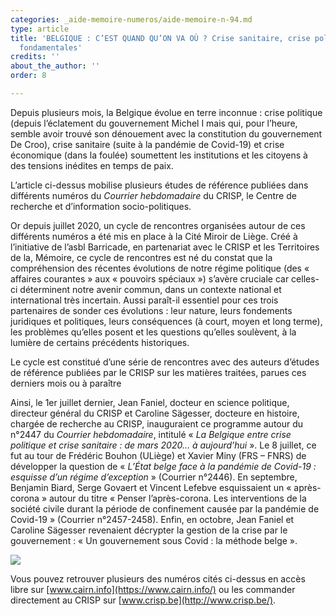 ```yaml
---
categories: _aide-memoire-numeros/aide-memoire-n-94.md
type: article
title: 'BELGIQUE : C’EST QUAND QU’ON VA OÙ ? Crise sanitaire, crise politique et libertés
  fondamentales'
credits: ''
about_the_author: ''
order: 8

---
```

Depuis plusieurs mois, la Belgique évolue en terre inconnue : crise politique (depuis l’éclatement du gouvernement Michel I mais qui, pour l’heure, semble avoir trouvé son dénouement avec la constitution du gouvernement De Croo), crise sanitaire (suite à la pandémie de Covid-19) et crise économique (dans la foulée) soumettent les institutions et les citoyens à des tensions inédites en temps de paix.

L’article ci-dessus mobilise plusieurs études de référence publiées dans différents numéros du _Courrier hebdomadaire_ du CRISP, le Centre de recherche et d’information socio-politiques.

Or depuis juillet 2020, un cycle de rencontres organisées autour de ces différents numéros a été mis en place à la Cité Miroir de Liège. Créé à l’initiative de l’asbl Barricade, en partenariat avec le CRISP et les Territoires de la, Mémoire, ce cycle de rencontres est né du constat que la compréhension des récentes évolutions de notre régime politique (des « affaires courantes » aux « pouvoirs spéciaux ») s’avère cruciale car celles-ci déterminent notre avenir commun, dans un contexte national et international très incertain. Aussi paraît-il essentiel pour ces trois partenaires de sonder ces évolutions : leur nature, leurs fondements juridiques et politiques, leurs conséquences (à court, moyen et long terme), les problèmes qu’elles posent et les questions qu’elles soulèvent, à la lumière de certains précédents historiques.

Le cycle est constitué d’une série de rencontres avec des auteurs d’études de référence publiées par le CRISP sur les matières traitées, parues ces derniers mois ou à paraître

Ainsi, le 1er juillet dernier, Jean Faniel, docteur en science politique, directeur général du CRISP et Caroline Sägesser, docteure en histoire, chargée de recherche au CRISP, inauguraient ce programme autour du n°2447 du _Courrier hebdomadaire_, intitulé « _La Belgique entre crise politique et crise sanitaire : de mars 2020… à aujourd’hui_ ». Le 8 juillet, ce fut au tour de Frédéric Bouhon (ULiège) et Xavier Miny (FRS – FNRS) de développer la question de « _L’État belge face à la pandémie de Covid-19 : esquisse d’un régime d’exception_ » (Courrier n°2446). En septembre, Benjamin Biard, Serge Govaert et Vincent Lefebve esquissaient un « après-corona » autour du titre « Penser l’après-corona. Les interventions de la société civile durant la période de confinement causée par la pandémie de Covid-19 » (Courrier n°2457-2458). Enfin, en octobre, Jean Faniel et Caroline Sägesser revenaient décrypter la gestion de la crise par le gouvernement : « Un gouvernement sous Covid : la méthode belge ».

![](https://www.territoires-memoire.be/assets/uploads/p-7_encartcrisp-2.jpg)

Vous pouvez retrouver plusieurs des numéros cités ci-dessus en accès libre sur [www.cairn.info](https://www.cairn.info/) ou les commander directement au CRISP sur [www.crisp.be](http://www.crisp.be/).